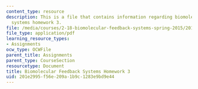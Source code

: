 ```yaml
---
content_type: resource
description: This is a file that contains information regarding biomolecular feedback
  systems homework 3.
file: /media/courses/2-18-biomolecular-feedback-systems-spring-2015/201e2995f56e209a1b9c1283e9bd9e44_MIT2_18S15_Homework_3.pdf
file_type: application/pdf
learning_resource_types:
- Assignments
ocw_type: OCWFile
parent_title: Assignments
parent_type: CourseSection
resourcetype: Document
title: Biomolecular Feedback Systems Homework 3
uid: 201e2995-f56e-209a-1b9c-1283e9bd9e44
---
```

